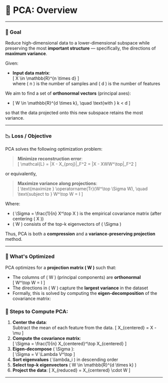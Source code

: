 # 📘 PCA: Overview

---

### 🎯 Goal

Reduce high-dimensional data to a lower-dimensional subspace while preserving the most **important structure** — specifically, the directions of **maximum variance**.

Given:

- **Input data matrix**:  
  \[
  X \in \mathbb{R}^{n \times d}
  \]  
  where \( n \) is the number of samples and \( d \) is the number of features

We aim to find a set of **orthonormal vectors** (principal axes):

- \[
  W \in \mathbb{R}^{d \times k}, \quad \text{with } k < d
  \]

so that the data projected onto this new subspace retains the most variance.

---

### 📉 Loss / Objective

PCA solves the following optimization problem:

> **Minimize reconstruction error**:  
\[
\mathcal{L} = \|X - X_{proj}\|_F^2 = \|X - XWW^\top\|_F^2
\]

or equivalently,

> **Maximize variance along projections**:  
\[
\text{maximize } \operatorname{Tr}(W^\top \Sigma W), \quad \text{subject to } W^\top W = I
\]

Where:

- \( \Sigma = \frac{1}{n} X^\top X \) is the empirical covariance matrix (after centering \( X \))
- \( W \) consists of the top-k eigenvectors of \( \Sigma \)

Thus, PCA is both a **compression** and a **variance-preserving projection** method.

---

### 🧠 What's Optimized

PCA optimizes for a **projection matrix \( W \)** such that:

- The columns of \( W \) (principal components) are **orthonormal**  
  \[
  W^\top W = I
  \]
- The directions in \( W \) capture the **largest variance** in the dataset
- Formally, this is solved by computing the **eigen-decomposition** of the covariance matrix:

### 🧮 Steps to Compute PCA:
1. **Center the data**:  
   Subtract the mean of each feature from the data.
   \[
   X_{centered} = X - \mu
   \]
2. **Compute the covariance matrix**:  
   \[
   \Sigma = \frac{1}{n} X_{centered}^\top X_{centered}
   \]
3. **Eigen-decompose** \( \Sigma \):  
   \[
   \Sigma = V \Lambda V^\top
   \]
4. **Sort eigenvalues** \( \lambda_i \) in descending order
5. **Select top-k eigenvectors** \( W \in \mathbb{R}^{d \times k} \)
6. **Project the data**:
   \[
   X_{reduced} = X_{centered} \cdot W
   \]

---
